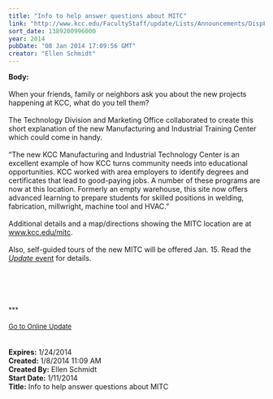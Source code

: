 ```yaml
---
title: "Info to help answer questions about MITC"
link: "http://www.kcc.edu/FacultyStaff/update/Lists/Announcements/DispForm.aspx?ID=1384"
sort_date: 1389200996000
year: 2014
pubDate: "08 Jan 2014 17:09:56 GMT"
creator: "Ellen Schmidt"
---
```


<div><b>Body:</b> <div class="ExternalClassF90A2C266F924CE4908EB6E83C5BE84A">
<div>
<div><br />When your friends, family or neighbors ask you about the new projects happening at KCC, what do you tell them?</div>
<div><br />The Technology Division and Marketing Office collaborated to create this short explanation of the new Manufacturing and Industrial Training Center which could come in handy.</div>
<div><br />“The new KCC Manufacturing and Industrial Technology Center is an excellent example of how KCC turns community needs into educational opportunities. KCC worked with area employers to identify degrees and certificates that lead to good-paying jobs. A number of these programs are now at this location. Formerly an empty warehouse, this site now offers advanced learning to prepare students for skilled positions in welding, fabrication, millwright, machine tool and HVAC.”</div>
<div> </div>
<div>Additional details and a map/directions showing the MITC location are at <a href="/mitc">www.kcc.edu/mitc</a>. </div>
<div> </div>
<div>Also, self-guided tours of the new MITC will be offered Jan. 15. Read the <a href="/FacultyStaff/update/Lists/Events/DispForm2.aspx?List=c267947c-5d3a-41df-bf8c-8c8142ece9fc&amp;ID=475&amp;RootFolder=/FacultyStaff/update/Lists/Events&amp;Source=http%3a//www.kcc.edu/FacultyStaff/update/Pages/dailyupdate.aspx&amp;Web=6dd7d01a-f4b3-47f9-8d35-b60692caa2f7"><em>Update</em> event</a> for details.<br /></div>
<div>
<div>
<div>
<div> </div>
<div> </div>
<div> </div>
<div><br /> </div>
<div><font size="2">***</font></div>
<div><font size="2"></font> </div>
<div></div>
<div><font size="2"></font></div>
<div><font size="2"></font></div>
<div><font size="2"></font></div>
<div><font size="2"></font></div>
<div><font size="2"></font></div>
<div><font size="2"></font></div>
<div><font size="2"></font></div>
<div><font size="2"></font></div>
<div><font size="2"></font></div>
<div><font size="2"></font></div>
<div><font size="2"></font></div>
<div><a href="/FacultyStaff/update/Pages/dailyupdate.aspx"><font size="2">Go to Online Update</font></a></div>
<div></div>
<div></div></div>
<div> </div>
<div> </div></div></div></div></div></div>
<div><b>Expires:</b> 1/24/2014</div>
<div><b>Created:</b> 1/8/2014 11:09 AM</div>
<div><b>Created By:</b> Ellen Schmidt</div>
<div><b>Start Date:</b> 1/11/2014</div>
<div><b>Title:</b> Info to help answer questions about MITC</div>
